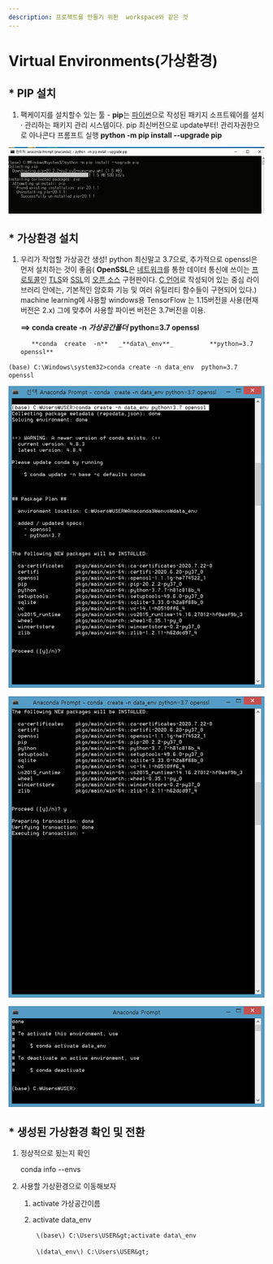```yaml
---
description: 프로젝트를 만들기 위한  workspace와 같은 것
---
```


# Virtual Environments\(가상환경\)

## \* PIP 설치   

1. 팩케이지를 설치할수 있는 툴 -  **pip**는 [파이썬](https://ko.wikipedia.org/wiki/%ED%8C%8C%EC%9D%B4%EC%8D%AC)으로 작성된 패키지 소프트웨어를 설치 · 관리하는 패키지 관리 시스템이다.    pip 최신버전으로 update부터! 관리자권한으로 아나콘다 프롬프트 실행 **python -m pip install --upgrade pip**

![](../../.gitbook/assets/image%20%28134%29.png)

## \* 가상환경 설치

1. 우리가 작업할 가상공간 생성! python 최신말고 3.7으로, 추가적으로 openssl은 먼저 설치하는 것이 좋음\( **OpenSSL**은 [네트워크](https://ko.wikipedia.org/wiki/%EC%BB%B4%ED%93%A8%ED%84%B0_%EB%84%A4%ED%8A%B8%EC%9B%8C%ED%81%AC)를 통한 데이터 통신에 쓰이는 [프로토콜](https://ko.wikipedia.org/wiki/%ED%94%84%EB%A1%9C%ED%86%A0%EC%BD%9C)인 [TLS](https://ko.wikipedia.org/wiki/%ED%8A%B8%EB%9E%9C%EC%8A%A4%ED%8F%AC%ED%8A%B8_%EB%A0%88%EC%9D%B4%EC%96%B4_%EB%B3%B4%EC%95%88)와 [SSL](https://ko.wikipedia.org/wiki/SSL)의 [오픈 소스](https://ko.wikipedia.org/wiki/%EC%98%A4%ED%94%88_%EC%86%8C%EC%8A%A4) 구현판이다. [C 언어](https://ko.wikipedia.org/wiki/C_%EC%96%B8%EC%96%B4)로 작성되어 있는 중심 라이브러리 안에는, 기본적인 암호화 기능 및 여러 유틸리티 함수들이 구현되어 있다.\)  
   machine learning에 사용할 windows용 TensorFlow 는 1.15버전을 사용\(현재 버전은 2.x\) 그에 맞추어 사용할 파이썬 버전은 3.7버전을 이용. 

   **==&gt; conda  create  -n**  _**가상공간폴더**_  **python=3.7  openssl**   

          **conda  create  -n**   _**data\_env**_          **python=3.7  openssl**

```
(base) C:\Windows\system32>conda create -n data_env  python=3.7   openssl
```

![](../../.gitbook/assets/image%20%2880%29.png)

![](../../.gitbook/assets/image%20%28143%29.png)

![](../../.gitbook/assets/image%20%2863%29.png)

## \* 생성된 가상환경 확인 및 전환

1. 정상적으로 됬는지 확인

   conda info --envs

2. 사용할 가상환경으로 이동해보자

   1. activate   가상공간이름
   2. activate data\_env

           \(base\) C:\Users\USER&gt;activate data\_env

           \(data\_env\) C:\Users\USER&gt;

